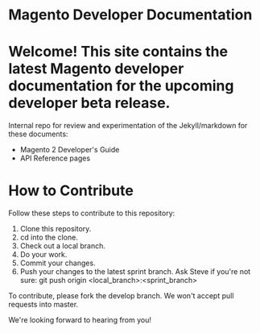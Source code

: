 Magento Developer Documentation 
=================================

Welcome! This site contains the latest Magento developer documentation for the upcoming developer beta release.
=======
Internal repo for review and experimentation of the 
Jekyll/markdown for these documents:

* Magento 2 Developer's Guide
* API Reference pages

How to Contribute
=================

Follow these steps to contribute to this repository:

1. Clone this repository.
2. cd into the clone.
3. Check out a local branch.
4. Do your work.
5. Commit your changes.
6. Push your changes to the latest sprint branch. Ask Steve if you're not sure: git push origin <local_branch>:<sprint_branch>

To contribute, please fork the develop branch. We won't accept pull requests into master.

We're looking forward to hearing from you!

